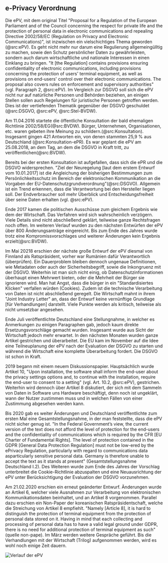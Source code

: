 ## e-Privacy Verordnung

Die ePV, mit dem original Titel "Proposal for a Regulation of the European Parliament and of the Council
concerning the respect for private life and the protection of personal data in electronic communications and repealing Directive 2002/58/EC (Regulation on Privacy and Electronic Communications)", ist inzwischen ein vielschichtiges Thema geworden (@src:ePV). Es geht nicht mehr nur darum eine Regulierung allgemeingülltig zu machen, sowie den Schutz persönlicher Daten zu gewährleisten, sondern auch darum wirtschaftliche und nationale Interessen in einen Einklang zu bringen. "It [the Regulation] contains provisions ensuring confidentiality of electronic communications, including provisions concerning the protection of users' terminal equipment, as well as provisions on end-users' control over their electronic communications. The proposal also covers rules on enforcement and supervisory authorities" (vgl. Paragraph 2, @src:ePV). Im Vergleich zur DSGVO soll sich die ePV nicht nur auf natürliche Personen und Behörden beziehen, an einigen Stellen sollen auch Regelungen für juristische Personen getroffen werden. Dies ist der vertiefenden Thematik gegenüber der DSGVO geschuldet (@src:DSGVO, @src:ePV, @src:Stel-BVDW).

Am 11.04.2016 startete die öffentliche Konsultation der bald ehemaligen Richtlinie 2002/58/EG(@src:BVDW). Bürger, Unternehmen, Organisationen, etc. waren gebeten ihre Meinung zu schildern.(@src:Konsultation). Insgesamt gingen 421 Antworten ein, von denen stammten 25,9 % aus Deutschland (@src:Konsultation-ePR). Es war geplant die ePV am 25.08.2018, an dem Tag, an dem die DSGVO in Kraft tritt, zu veröffentlichen(@src:BVDW).

Bereits bei der ersten Konsultation ist aufgefallen, dass sich die ePR und die DSGVO widersprechen. "Ziel der Neuregelung [laut dem erstem Entwurf vom 10.01.2017] ist die Angleichung der bisherigen Bestimmungen zum Persönlichkeitsschutz im Bereich der elektronischen Kommunikation an die Vorgaben der EU-Datenschutzgrundverordnung"(@src:DSGVO). Allgemein ist ein Trend erkennen, dass die Verantwortung bei den Hersteller liegen soll. Der Endverbraucher soll mehr Überblick und Entscheidungsfreiheit über seine Daten erhalten (vgl. @src:ePV).

Ende 2017 kamen die politischen Ausschüsse zum gleichem Ergebnis wie dem der Wirtschaft. Das Verfahren wird sich wahrscheinlich verzögern. Viele Details sind nicht abschließend geklärt, teilweise ganze Rechtsfragen noch offen. Im weiteren Verlauf wurden zu den nächsten Entwürfen der ePV über 800 Änderungsanträge eingereicht. Bis zum Ende des Jahres wurde trotz eine Kompromissvorschlages und weiterer Änderungen kein Ergebnis erzielt(@src:BVDW).

Im Mai 20218 erschien der nächste große Entwurf der ePV diesmal von Finnland als Ratspräsident, vorher war Rumänien dafür Verantwortlich (überprüfen). Ein Dauerproblem bleiben dennoch ungenaue Definitionen, wie Metadaten oder auch der Sicherheitsbegriff, sowie die Inkongruenz mit der DSGVO. Weiterhin ist man sich nicht einig, ob Datenschutzinformationen überhaupt einen Mehrwert bieten, oder die Mehrheit der Bürger sie ignorieren wird. Man hat Angst, dass die bürger in ein "Standardisiertes Klicken" verfallen würden (Cookies). Zudem ist die technische Verarbeitung von Daten ist nicht abschließend geregelt. Die Wirtschaft mahnt in ihrem "Joint Industry Letter" an, dass der Entwurf keine vernünftige Grundlage [für Verhandlungen] darstellt. Viele Punkte werden als kritisch, teilweise als nicht umsetzbar angesehen.

Ende Juli veröffentlichte Deutschland eine Stellungnahme, in welcher es Anmerkungen zu einigen Paragraphen gab, jedoch kaum direkte Ersetzungsvorschläge gemacht wurden. Insgesamt wurde aus Sicht der Wirtschaft jedoch mehr erwartet. In den nächsten Monaten wurden ganze Artikel gestrichen und überarbeitet. Die EU kam im November auf die Idee eine Teilneuplanung der ePV nach der Evaluation der DSGVO zu starten und während die Wirtschaft eine komplette Überarbeitung fordert. Die DSGVO ist schon in Kraft.

2019 begann mit einem neuem Diskussionspapier. Hauptsächlich wurde Artikel 10, "Upon installation, the software shall inform the end-user about the privacy settings options and, to continue with the installation, require the end-user to consent to a setting" (vgl. Art. 10.2, @src:ePV), gestrichen. Weiterhin wird dennoch über Artikel 8 diskutiert, der sich mit dem Sammeln von Daten in Software uns Hardware beschäftigt, denn noch ist ungeklärt, wann der Nutzer zustimmen muss und in welchen Fällen von einer Zustimmung abgesehen werden kann.

Bis 2020 gab es weiter Änderungen und Deutschland veröffentlichte zum ersten Mal eine Gesamtstellungsnahme, in der man feststellte, dass die ePV nicht sicher genug ist. "In the Federal Government’s view, the current version of the text does not afford the level of protection for the end-users and the confidentiality of communications which is required by the CFR [EU Charter of Fundamental Rights]. The level of protection contained in the GDPR [General Data Protection Regulation] must not be low-ered by the ePrivacy Regulation, particularly with regard to communications data asparticularly sensitive personal data. Germany is therefore unable to accept the text as it stands at present" (Gesamtstellungsnahme Deutschland I.2). Des Weiteren wurde zum Ende des Jahres der Vorschlag unterbreitet die Cookie-Richtlinie abzuspalten und eine Neuausrichtung der ePV unter Berücksichtigung der Evaluation der DSGVO vorzunehmen.

Am 21.02.2020 erschien ein erneut geänderter Entwurf. Änderungen wurde an Artikel 6, welcher viele Ausnahmen zur Verarbeitung von elektronischen Kommunikationsdaten beinhaltet, und an Artikel 8 vorgenommen. Parallel dazu erschien ein Non-Paper der koreanischen Ratspräsidentschaft, welche die Streichung von Artikel 8 empfiehlt. "Namely [Article 8], it is hard to distinguish the protection of terminal equipment from the protection of personal data stored on it. Having in mind that each collecting and processing of personal data has to have a valid legal ground under GDPR, there is no need for additional protection of terminal equipment as such"(quelle non-pape). Im März werden weitere Gespräche geführt. Bis die Verhandlungen mit der Wirtschaft (Trilog) aufgenommen werden, wird es wohl noch einige Zeit dauern.

![Verlauf der ePV](https://bvdw.org/fileadmin/bvdw/upload/dokumente/recht/e_privacy_verordnung/Zeitstrahl_eVP_20191126_XL.jpg)
